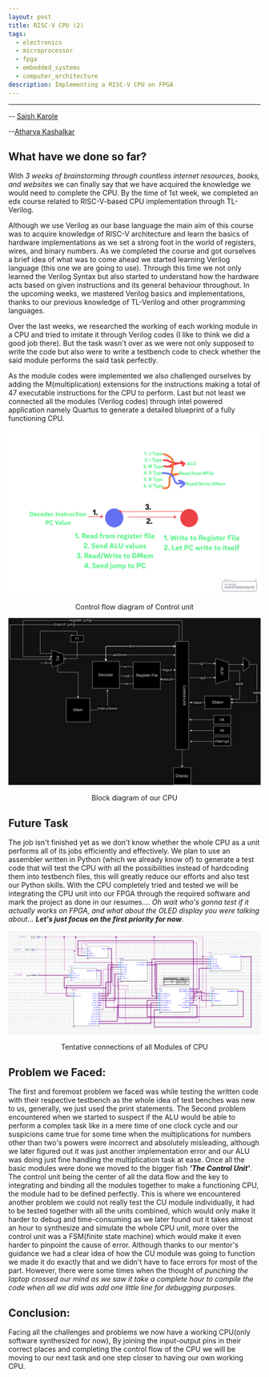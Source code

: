 ```yaml
---
layout: post
title: RISC-V CPU (2)
tags:
  - electronics
  - microprocessor
  - fpga
  - embedded_systems
  - computer_architecture
description: Implementing a RISC-V CPU on FPGA
---
```


---
-- [Saish Karole](https://github.com/saishock1504/)

--[Atharva Kashalkar](https://github.com/RapidRoger18)


## What have we done so far?
With *3 weeks of brainstorming through countless internet resources, books, and websites* we can finally say that we have acquired the knowledge we would need to complete the CPU. By the time of 1st week, we completed an edx course related to RISC-V-based CPU implementation through TL-Verilog. 

Although we use Verilog as our base language the main aim of this course was to acquire knowledge of RISC-V architecture and learn the basics of hardware implementations as we set a strong foot in the world of registers, wires, and binary numbers. As we completed the course and got ourselves a brief idea of what was to come ahead we started learning Verilog language (this one we are going to use). Through this time we not only learned the Verilog Syntax but also started to understand how the hardware acts based on given instructions and its general behaviour throughout. In the upcoming weeks, we mastered Verilog basics and implementations, thanks to our previous knowledge of TL-Verilog and other programming languages.

Over the last weeks, we researched the working of each working module in a CPU and tried to imitate it through Verilog codes (I like to think we did a good job there). But the task wasn't over as we were not only supposed to write the code but also were to write a testbench code to check whether the said module performs the said task perfectly.

As the module codes were implemented we also challenged ourselves by adding the M(multiplication) extensions for the instructions making a total of 47 executable instructions for the CPU to perform. Last but not least we connected all the modules (Verilog codes) through intel powered application namely Quartus to generate a detailed blueprint of a fully functioning CPU.


![](/assets/posts/RISC-V-CPU/control_flow.png)
<p align = "center"> Control flow diagram of Control unit </p>


![](/assets/posts/RISC-V-CPU/CPU_blockdiagram.png)
<p align = "center"> Block diagram of our CPU </p>


## Future Task 
The job isn't finished yet as we don't know whether the whole CPU as a unit performs all of its jobs efficiently and effectively. We plan to use an assembler written in Python (which we already know of) to generate a test code that will test the CPU with all the possibilities instead of hardcoding them into testbench files, this will greatly reduce our efforts and also test our Python skills. With the CPU completely tried and tested we will be integrating the CPU unit into our FPGA through the required software and mark the project as done in our resumes.... *Oh wait who's gonna test if it actually works on FPGA, and what about the OLED display you were talking about... **Let's just focus on the first priority for now***. 


![](/assets/posts/RISC-V-CPU/risc_bdf.png)
<p align = "center"> Tentative connections of all Modules of CPU </p>

## Problem we Faced:
The first and foremost problem we faced was while testing the written code with their respective testbench as the whole idea of test benches was new to us, generally, we just used the print statements. 
The Second problem encountered when we started to suspect if the ALU would be able to perform a complex task like in a mere time of one clock cycle and our suspicions came true for some time when the multiplications for numbers other than two's powers were incorrect and absolutely misleading, although we later figured out it was just another implementation error and our ALU was doing just fine handling the multiplication task at ease. Once all the basic modules were done we moved to the bigger fish ***'The Control Unit'***. The control unit being the center of all the data flow and the key to integrating and binding all the modules together to make a functioning CPU, the module had to be defined perfectly. 
This is where we encountered another problem we could not really test the CU module individually, it had to be tested together with all the units combined, which would only make it harder to debug and time-consuming as we later found out it takes almost an hour to synthesize and simulate the whole CPU unit, more over the control unit was a FSM(finite state machine) which would make it even harder to pinpoint the cause of error. Although thanks to our mentor's guidance we had a clear idea of how the CU module was going to function we made it do exactly that and we didn't have to face errors for most of the part. However, there were some times when the thought of *punching the laptop crossed our mind as we saw it take a complete hour to compile the code when all we did was add one little line for debugging purposes.*

## Conclusion:
Facing all the challenges and problems we now have a working CPU(only software synthesized for now), By joining the input-output pins in their correct places and completing the control flow of the CPU we will be moving to our next task and one step closer to having our own working CPU.